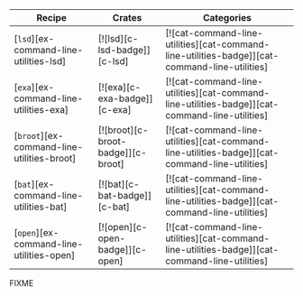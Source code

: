 | Recipe | Crates | Categories |
|--------|--------|------------|
| [`lsd`][ex-command-line-utilities-lsd] | [![lsd][c-lsd-badge]][c-lsd] | [![cat-command-line-utilities][cat-command-line-utilities-badge]][cat-command-line-utilities] |
| [`exa`][ex-command-line-utilities-exa] | [![exa][c-exa-badge]][c-exa] | [![cat-command-line-utilities][cat-command-line-utilities-badge]][cat-command-line-utilities] |
| [`broot`][ex-command-line-utilities-broot] | [![broot][c-broot-badge]][c-broot] | [![cat-command-line-utilities][cat-command-line-utilities-badge]][cat-command-line-utilities] |
| [`bat`][ex-command-line-utilities-bat] | [![bat][c-bat-badge]][c-bat] | [![cat-command-line-utilities][cat-command-line-utilities-badge]][cat-command-line-utilities] |
| [`open`][ex-command-line-utilities-open] | [![open][c-open-badge]][c-open] | [![cat-command-line-utilities][cat-command-line-utilities-badge]][cat-command-line-utilities] |

<div class="hidden">
FIXME
</div>
